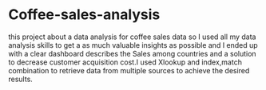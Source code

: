 # Coffee-sales-analysis
this project about a data analysis for coffee sales data so I used all my data analysis skills to get a as much valuable insights as possible and I ended up with a clear dashboard describes the Sales among countries and a solution to decrease customer acquisition cost.I used Xlookup and index,match combination to retrieve data from multiple sources to achieve the desired results.
